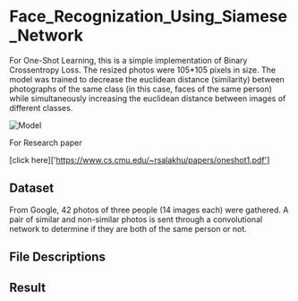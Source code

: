 
# Face_Recognization_Using_Siamese_Network

For One-Shot Learning, this is a simple implementation of Binary Crossentropy Loss. The resized photos were 105*105 pixels in size. The model was trained to decrease the euclidean distance (similarity) between photographs of the same class (in this case, faces of the same person) while simultaneously increasing the euclidean distance between images of different classes.

![Model](https://blog.kakaocdn.net/dn/cf0nBf/btqJEyzoNcJ/J5t800v3i2zB49FqGUegL1/img.png)

For Research paper 

[click here]['https://www.cs.cmu.edu/~rsalakhu/papers/oneshot1.pdf']
## Dataset

From Google, 42 photos of three people (14 images each)
were gathered. A pair of similar and non-similar photos is sent
through a convolutional network to determine if they are both of the
same person or not.


## File Descriptions
## Result
